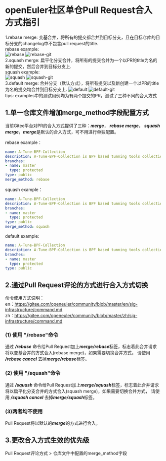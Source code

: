 # openEuler社区单仓Pull Request合入方式指引
1.rebase merge: 变基合并，将所有的提交都合并到目标分支，且在目标仓库的目标分支的changelog中不包含pull request的title.<br>
rebase example:<br>
![rebase](https://github.com/wanghao75/testjob/blob/master/rebase.png)
![rebase-git](https://github.com/wanghao75/testjob/blob/master/rebase-git.png)
<br>
2.squash merge: 扁平化分支合并，将所有的提交合并为一个以PR的title为名的新的提交，然后合并到目标分支上.<br>
squash example: <br>
![squash](https://github.com/wanghao75/testjob/blob/master/squash.png)
![squash-git](https://github.com/wanghao75/testjob/blob/master/squash-git.png)<br>
3.default merge: 合并分支（默认方式），将所有提交以及新创建一个以PR的title为名的提交均合并到目标分支上.
![default](https://github.com/wanghao75/testjob/blob/master/default.png)
![default-git](https://github.com/wanghao75/testjob/blob/master/default-git.png)<br>
tips: examples中的测试用例均为有两个提交的PR，测试了三种不同的合入方式<br>
## 1.单一仓库文件增加merge_method字段配置方式
当前Gitee平台对PR的合入方式提供了三种：***merge***， ***rebase merge***， ***squash merge***，***merge***是默认的合入方式，可不用进行单独配置。

rebase example：
```yaml
name: A-Tune-BPF-Collection
description: A-Tune-BPF-Collection is BPF based tunning tools collection
branches:
- name: master
  type: protected
type: public
merge_method: rebase
```

squash example：
```yaml
name: A-Tune-BPF-Collection
description: A-Tune-BPF-Collection is BPF based tunning tools collection
branches:
- name: master
  type: protected
type: public
merge_method: squash
```

default example:
```yaml
name: A-Tune-BPF-Collection
description: A-Tune-BPF-Collection is BPF based tunning tools collection
branches:
- name: master
  type: protected
type: public
```

## 2.通过Pull Request评论的方式进行合入方式切换
命令使用方式说明：
<br>
en：https://gitee.com/openeuler/community/blob/master/en/sig-infrastructure/command.md
<br>
zh：https://gitee.com/openeuler/community/blob/master/zh/sig-infrastructure/command.md
### (1) 使用 "/rebase"命令
通过 ***/rebase*** 命令给Pull Request加上***merge/rebase***标签，标志着此合并请求将以变基合并的方式合入(rebase merge)，如果需要切换合并方式，
请使用 ***/rebase cancel*** 去掉***merge/rebase***标签。
### (2) 使用 "/squash"命令
通过 ***/squash*** 命令给Pull Request加上***merge/squash***标签，标志着此合并请求将以扁平化分支合并的方式合入(squash merge)，如果需要切换合并方式，
请使用 ***/squash cancel*** 去掉***merge/squash***标签。
### (3)两者均不使用
Pull Request将以默认的***merge***的方式进行合入。

## 3.更改合入方式生效的优先级
Pull Request评论方式 > 仓库文件中配置的merge_method字段
